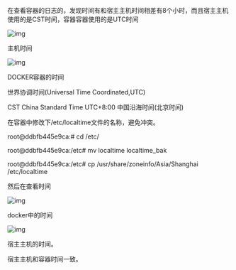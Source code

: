 在查看容器的日志的，发现时间有和宿主主机时间相差有8个小时，而且宿主主机使用的是CST时间，容器容器使用的是UTC时间

![img](https://img2018.cnblogs.com/blog/1216966/201901/1216966-20190131083814668-1176123645.png)

主机时间

![img](https://img2018.cnblogs.com/blog/1216966/201901/1216966-20190131083855413-2045070492.png)

DOCKER容器的时间

世界协调时间(Universal Time Coordinated,UTC) 

CST China Standard Time UTC+8:00 中国沿海时间(北京时间)

 在容器中修改下/etc/localtime文件的名称，避免冲突。

root@ddbfb445e9ca:# cd /etc/ 

root@ddbfb445e9ca:/etc# mv localtime localtime_bak

 

root@ddbfb445e9ca:/etc# cp /usr/share/zoneinfo/Asia/Shanghai /etc/localtime

 然后在查看时间

![img](https://img2018.cnblogs.com/blog/1216966/201901/1216966-20190131084856337-1360965974.png)

docker中的时间

 

![img](https://img2018.cnblogs.com/blog/1216966/201901/1216966-20190131084907645-1749637661.png)

宿主主机的时间。

宿主主机和容器时间一致。